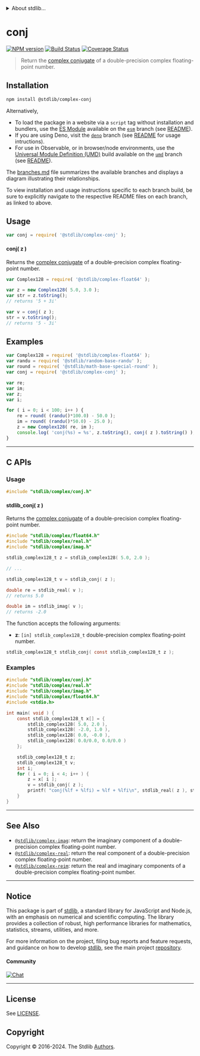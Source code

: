 <!--

@license Apache-2.0

Copyright (c) 2018 The Stdlib Authors.

Licensed under the Apache License, Version 2.0 (the "License");
you may not use this file except in compliance with the License.
You may obtain a copy of the License at

   http://www.apache.org/licenses/LICENSE-2.0

Unless required by applicable law or agreed to in writing, software
distributed under the License is distributed on an "AS IS" BASIS,
WITHOUT WARRANTIES OR CONDITIONS OF ANY KIND, either express or implied.
See the License for the specific language governing permissions and
limitations under the License.

-->


<details>
  <summary>
    About stdlib...
  </summary>
  <p>We believe in a future in which the web is a preferred environment for numerical computation. To help realize this future, we've built stdlib. stdlib is a standard library, with an emphasis on numerical and scientific computation, written in JavaScript (and C) for execution in browsers and in Node.js.</p>
  <p>The library is fully decomposable, being architected in such a way that you can swap out and mix and match APIs and functionality to cater to your exact preferences and use cases.</p>
  <p>When you use stdlib, you can be absolutely certain that you are using the most thorough, rigorous, well-written, studied, documented, tested, measured, and high-quality code out there.</p>
  <p>To join us in bringing numerical computing to the web, get started by checking us out on <a href="https://github.com/stdlib-js/stdlib">GitHub</a>, and please consider <a href="https://opencollective.com/stdlib">financially supporting stdlib</a>. We greatly appreciate your continued support!</p>
</details>

# conj

[![NPM version][npm-image]][npm-url] [![Build Status][test-image]][test-url] [![Coverage Status][coverage-image]][coverage-url] <!-- [![dependencies][dependencies-image]][dependencies-url] -->

> Return the [complex conjugate][complex-conjugate] of a double-precision complex floating-point number.

<!-- Section to include introductory text. Make sure to keep an empty line after the intro `section` element and another before the `/section` close. -->

<section class="intro">

</section>

<!-- /.intro -->

<!-- Package usage documentation. -->

<section class="installation">

## Installation

```bash
npm install @stdlib/complex-conj
```

Alternatively,

-   To load the package in a website via a `script` tag without installation and bundlers, use the [ES Module][es-module] available on the [`esm`][esm-url] branch (see [README][esm-readme]).
-   If you are using Deno, visit the [`deno`][deno-url] branch (see [README][deno-readme] for usage intructions).
-   For use in Observable, or in browser/node environments, use the [Universal Module Definition (UMD)][umd] build available on the [`umd`][umd-url] branch (see [README][umd-readme]).

The [branches.md][branches-url] file summarizes the available branches and displays a diagram illustrating their relationships.

To view installation and usage instructions specific to each branch build, be sure to explicitly navigate to the respective README files on each branch, as linked to above.

</section>

<section class="usage">

## Usage

```javascript
var conj = require( '@stdlib/complex-conj' );
```

#### conj( z )

Returns the [complex conjugate][complex-conjugate] of a double-precision complex floating-point number.

```javascript
var Complex128 = require( '@stdlib/complex-float64' );

var z = new Complex128( 5.0, 3.0 );
var str = z.toString();
// returns '5 + 3i'

var v = conj( z );
str = v.toString();
// returns '5 - 3i'
```

</section>

<!-- /.usage -->

<!-- Package usage notes. Make sure to keep an empty line after the `section` element and another before the `/section` close. -->

<section class="notes">

</section>

<!-- /.notes -->

<!-- Package usage examples. -->

<section class="examples">

## Examples

<!-- eslint no-undef: "error" -->

```javascript
var Complex128 = require( '@stdlib/complex-float64' );
var randu = require( '@stdlib/random-base-randu' );
var round = require( '@stdlib/math-base-special-round' );
var conj = require( '@stdlib/complex-conj' );

var re;
var im;
var z;
var i;

for ( i = 0; i < 100; i++ ) {
    re = round( (randu()*100.0) - 50.0 );
    im = round( (randu()*50.0) - 25.0 );
    z = new Complex128( re, im );
    console.log( 'conj(%s) = %s', z.toString(), conj( z ).toString() );
}
```

</section>

<!-- /.examples -->

<!-- C interface documentation. -->

* * *

<section class="c">

## C APIs

<!-- Section to include introductory text. Make sure to keep an empty line after the intro `section` element and another before the `/section` close. -->

<section class="intro">

</section>

<!-- /.intro -->

<!-- C usage documentation. -->

<section class="usage">

### Usage

```c
#include "stdlib/complex/conj.h"
```

#### stdlib_conj( z )

Returns the [complex conjugate][complex-conjugate] of a double-precision complex floating-point number.

```c
#include "stdlib/complex/float64.h"
#include "stdlib/complex/real.h"
#include "stdlib/complex/imag.h"

stdlib_complex128_t z = stdlib_complex128( 5.0, 2.0 );

// ...

stdlib_complex128_t v = stdlib_conj( z );

double re = stdlib_real( v );
// returns 5.0

double im = stdlib_imag( v );
// returns -2.0
```

The function accepts the following arguments:

-   **z**: `[in] stdlib_complex128_t` double-precision complex floating-point number.

```c
stdlib_complex128_t stdlib_conj( const stdlib_complex128_t z );
```

</section>

<!-- /.usage -->

<!-- C API usage notes. Make sure to keep an empty line after the `section` element and another before the `/section` close. -->

<section class="notes">

</section>

<!-- /.notes -->

<!-- C API usage examples. -->

<section class="examples">

### Examples

```c
#include "stdlib/complex/conj.h"
#include "stdlib/complex/real.h"
#include "stdlib/complex/imag.h"
#include "stdlib/complex/float64.h"
#include <stdio.h>

int main( void ) {
    const stdlib_complex128_t x[] = {
        stdlib_complex128( 5.0, 2.0 ),
        stdlib_complex128( -2.0, 1.0 ),
        stdlib_complex128( 0.0, -0.0 ),
        stdlib_complex128( 0.0/0.0, 0.0/0.0 )
    };

    stdlib_complex128_t z;
    stdlib_complex128_t v;
    int i;
    for ( i = 0; i < 4; i++ ) {
        z = x[ i ];
        v = stdlib_conj( z );
        printf( "conj(%lf + %lfi) = %lf + %lfi\n", stdlib_real( z ), stdlib_imag( z ), stdlib_real( v ), stdlib_imag( v ) );
    }
}
```

</section>

<!-- /.examples -->

</section>

<!-- /.c -->

<!-- Section to include cited references. If references are included, add a horizontal rule *before* the section. Make sure to keep an empty line after the `section` element and another before the `/section` close. -->

<section class="references">

</section>

<!-- /.references -->

<!-- Section for related `stdlib` packages. Do not manually edit this section, as it is automatically populated. -->

<section class="related">

* * *

## See Also

-   <span class="package-name">[`@stdlib/complex-imag`][@stdlib/complex/imag]</span><span class="delimiter">: </span><span class="description">return the imaginary component of a double-precision complex floating-point number.</span>
-   <span class="package-name">[`@stdlib/complex-real`][@stdlib/complex/real]</span><span class="delimiter">: </span><span class="description">return the real component of a double-precision complex floating-point number.</span>
-   <span class="package-name">[`@stdlib/complex-reim`][@stdlib/complex/reim]</span><span class="delimiter">: </span><span class="description">return the real and imaginary components of a double-precision complex floating-point number.</span>

</section>

<!-- /.related -->

<!-- Section for all links. Make sure to keep an empty line after the `section` element and another before the `/section` close. -->


<section class="main-repo" >

* * *

## Notice

This package is part of [stdlib][stdlib], a standard library for JavaScript and Node.js, with an emphasis on numerical and scientific computing. The library provides a collection of robust, high performance libraries for mathematics, statistics, streams, utilities, and more.

For more information on the project, filing bug reports and feature requests, and guidance on how to develop [stdlib][stdlib], see the main project [repository][stdlib].

#### Community

[![Chat][chat-image]][chat-url]

---

## License

See [LICENSE][stdlib-license].


## Copyright

Copyright &copy; 2016-2024. The Stdlib [Authors][stdlib-authors].

</section>

<!-- /.stdlib -->

<!-- Section for all links. Make sure to keep an empty line after the `section` element and another before the `/section` close. -->

<section class="links">

[npm-image]: http://img.shields.io/npm/v/@stdlib/complex-conj.svg
[npm-url]: https://npmjs.org/package/@stdlib/complex-conj

[test-image]: https://github.com/stdlib-js/complex-conj/actions/workflows/test.yml/badge.svg?branch=v0.2.0
[test-url]: https://github.com/stdlib-js/complex-conj/actions/workflows/test.yml?query=branch:v0.2.0

[coverage-image]: https://img.shields.io/codecov/c/github/stdlib-js/complex-conj/main.svg
[coverage-url]: https://codecov.io/github/stdlib-js/complex-conj?branch=main

<!--

[dependencies-image]: https://img.shields.io/david/stdlib-js/complex-conj.svg
[dependencies-url]: https://david-dm.org/stdlib-js/complex-conj/main

-->

[chat-image]: https://img.shields.io/gitter/room/stdlib-js/stdlib.svg
[chat-url]: https://app.gitter.im/#/room/#stdlib-js_stdlib:gitter.im

[stdlib]: https://github.com/stdlib-js/stdlib

[stdlib-authors]: https://github.com/stdlib-js/stdlib/graphs/contributors

[umd]: https://github.com/umdjs/umd
[es-module]: https://developer.mozilla.org/en-US/docs/Web/JavaScript/Guide/Modules

[deno-url]: https://github.com/stdlib-js/complex-conj/tree/deno
[deno-readme]: https://github.com/stdlib-js/complex-conj/blob/deno/README.md
[umd-url]: https://github.com/stdlib-js/complex-conj/tree/umd
[umd-readme]: https://github.com/stdlib-js/complex-conj/blob/umd/README.md
[esm-url]: https://github.com/stdlib-js/complex-conj/tree/esm
[esm-readme]: https://github.com/stdlib-js/complex-conj/blob/esm/README.md
[branches-url]: https://github.com/stdlib-js/complex-conj/blob/main/branches.md

[stdlib-license]: https://raw.githubusercontent.com/stdlib-js/complex-conj/main/LICENSE

[complex-conjugate]: https://en.wikipedia.org/wiki/Complex_conjugate

<!-- <related-links> -->

[@stdlib/complex/imag]: https://github.com/stdlib-js/complex-imag

[@stdlib/complex/real]: https://github.com/stdlib-js/complex-real

[@stdlib/complex/reim]: https://github.com/stdlib-js/complex-reim

<!-- </related-links> -->

</section>

<!-- /.links -->
